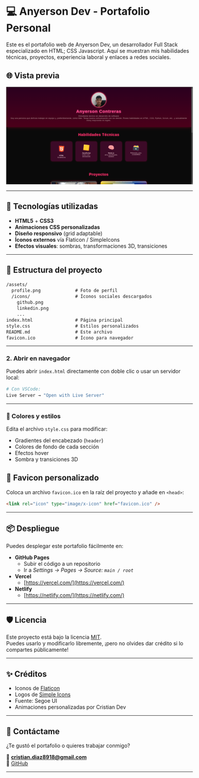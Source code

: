 
# 💻 Anyerson  Dev - Portafolio Personal

Este es el portafolio web de Anyerson Dev, un desarrollador Full Stack especializado en HTML; CSS Javascript. Aquí se muestran mis habilidades técnicas, proyectos, experiencia laboral y enlaces a redes sociales.

## 🌐 Vista previa

![Vista previa del portafolio](./assets/principal) <!-- Reemplaza con una imagen si tienes -->

---

## 🚀 Tecnologías utilizadas

- **HTML5** + **CSS3**    
- **Animaciones CSS personalizadas**
- **Diseño responsivo** (grid adaptable)
- **Íconos externos** vía Flaticon / SimpleIcons
- **Efectos visuales**: sombras, transformaciones 3D, transiciones

---

## 📁 Estructura del proyecto

```
/assets/
  profile.png             # Foto de perfil
  /icons/                 # Íconos sociales descargados
    github.png
    linkedin.png
    ...
index.html                # Página principal
style.css                 # Estilos personalizados
README.md                 # Este archivo
favicon.ico               # Ícono para navegador
```

---


### 2. Abrir en navegador

Puedes abrir `index.html` directamente con doble clic o usar un servidor local:

```bash
# Con VSCode:
Live Server → "Open with Live Server"
```

---



### 🎨 Colores y estilos

Edita el archivo `style.css` para modificar:
- Gradientes del encabezado (`header`)
- Colores de fondo de cada sección
- Efectos hover
- Sombra y transiciones 3D


## 📲 Favicon personalizado

Coloca un archivo `favicon.ico` en la raíz del proyecto y añade en `<head>`:

```html
<link rel="icon" type="image/x-icon" href="favicon.ico" />
```

---

## 📦 Despliegue

Puedes desplegar este portafolio fácilmente en:

- **GitHub Pages**
  - Subir el código a un repositorio
  - Ir a _Settings → Pages → Source: `main / root`_
- **Vercel**
  - [https://vercel.com/](https://vercel.com/)
- **Netlify**
  - [https://netlify.com/](https://netlify.com/)

---

## 🛡️ Licencia

Este proyecto está bajo la licencia [MIT](LICENSE).  
Puedes usarlo y modificarlo libremente, ¡pero no olvides dar crédito si lo compartes públicamente!

---

## ✨ Créditos

- Iconos de [Flaticon](https://www.flaticon.com/)
- Logos de [Simple Icons](https://simpleicons.org/)
- Fuente: Segoe UI
- Animaciones personalizadas por Cristian Dev

---

## 🙌 Contáctame

¿Te gustó el portafolio o quieres trabajar conmigo?

📧 **cristian.diaz8918@gmail.com**   
🐙 [GitHub](https://github.com/anyerson2007)

---
